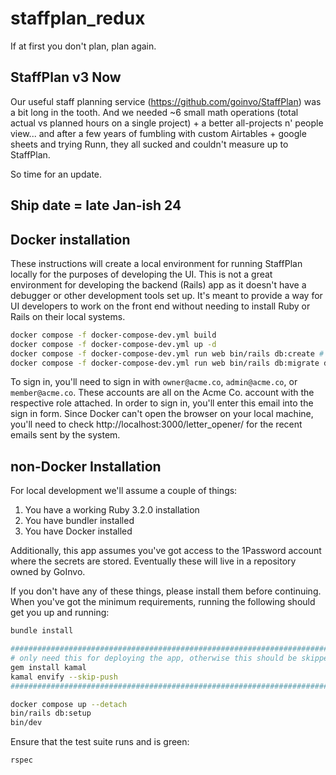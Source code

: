 # staffplan_redux

If at first you don't plan, plan again.

## StaffPlan v3 Now

Our useful staff planning service (https://github.com/goinvo/StaffPlan) was a bit long in the tooth. And we needed ~6 small math operations (total actual vs planned hours on a single project) + a better all-projects n' people view... and after a few years of fumbling with custom Airtables + google sheets and trying Runn, they all sucked and couldn't measure up to StaffPlan.

So time for an update.

## Ship date = late Jan-ish 24

## Docker installation

These instructions will create a local environment for running StaffPlan locally for the purposes of developing the UI. This
is not a great environment for developing the backend (Rails) app as it doesn't have a debugger or other development tools
set up. It's meant to provide a way for UI developers to work on the front end without needing to install Ruby or Rails on their
local systems.

```bash
docker compose -f docker-compose-dev.yml build
docker compose -f docker-compose-dev.yml up -d
docker compose -f docker-compose-dev.yml run web bin/rails db:create # ignore any errors here
docker compose -f docker-compose-dev.yml run web bin/rails db:migrate db:seed
```

To sign in, you'll need to sign in with `owner@acme.co`, `admin@acme.co`, or `member@acme.co`. These accounts are all on the Acme Co. account
with the respective role attached. In order to sign in, you'll enter this email into the sign in form. Since Docker can't open the browser on
your local machine, you'll need to check http://localhost:3000/letter_opener/ for the recent emails sent by the system.

## non-Docker Installation

For local development we'll assume a couple of things:

1. You have a working Ruby 3.2.0 installation
2. You have bundler installed
3. You have Docker installed

Additionally, this app assumes you've got access to the 1Password account where the secrets are stored. Eventually these will live in a repository owned by GoInvo.

If you don't have any of these things, please install them before continuing. When you've got the minimum requirements, running the following should get you up and running:

```bash
bundle install

##########################################################################
# only need this for deploying the app, otherwise this should be skipped
gem install kamal 
kamal envify --skip-push
##########################################################################

docker compose up --detach
bin/rails db:setup
bin/dev
```

Ensure that the test suite runs and is green:

```bash
rspec
```
